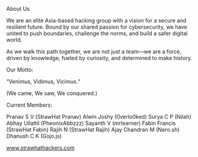 About Us

We are an elite Asia-based hacking group with a vision for a secure and resilient future. Bound by our shared passion for cybersecurity, we have united to push boundaries, challenge the norms, and build a safer digital world.

As we walk this path together, we are not just a team—we are a force, driven by knowledge, fueled by curiosity, and determined to make history.

Our Motto:

“Venimus, Vidimus, Vicimus.“

(We came, We saw, We conquered.)

Current Members:

Pranav S V (StrawHat Pranav)
Alwin Joshy (0verlo0ked)
Surya C P (Nilah)
Abhay Ullattil (PheonixAbbzzz)
Sayanth V (mrlearner)
Fabin Francis (StrawHat Fabin)
Rajih N (StrawHat Rajih)
Ajay Chandran M (Nero.sh)
Dhanush C K (Gojo.js)


www.strawhathackers.com
